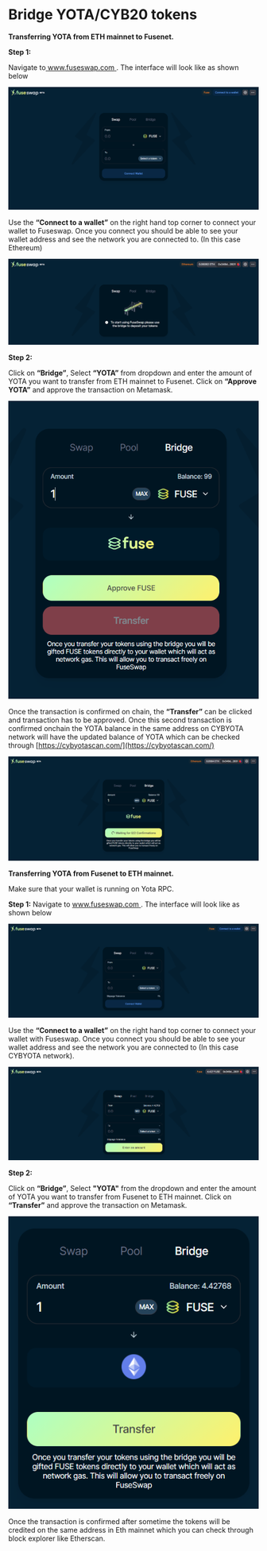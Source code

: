 # Bridge YOTA/CYB20 tokens

**Transferring YOTA from ETH mainnet to Fusenet.**

**Step 1:**

Navigate to[ www.fuseswap.com ](https://fuseswap.com/). The interface will look like as shown below

![](../.gitbook/assets/0%20%286%29.png)

Use the **“Connect to a wallet”** on the right hand top corner to connect your wallet to Fuseswap. Once you connect you should be able to see your wallet address and see the network you are connected to. \(In this case Ethereum\)

![](../.gitbook/assets/1%20%289%29.png)

**Step 2:**

Click on **“Bridge”**, Select **“YOTA”** from dropdown and enter the amount of YOTA you want to transfer from ETH mainnet to Fusenet. Click on **“Approve YOTA”** and approve the transaction on Metamask.

![](../.gitbook/assets/2%20%289%29.png)

Once the transaction is confirmed on chain, the **“Transfer”** can be clicked and transaction has to be approved. Once this second transaction is confirmed onchain the YOTA balance in the same address on CYBYOTA network will have the updated balance of YOTA which can be checked through [https://cybyotascan.com/](https://cybyotascan.com/) 

![](../.gitbook/assets/3%20%288%29.png)

**Transferring YOTA from Fusenet to ETH mainnet.**

Make sure that your wallet is running on Yota RPC.

**Step 1:** Navigate to [www.fuseswap.com ](https://fuseswap.com/). The interface will look like as shown below

![](../.gitbook/assets/4%20%289%29.png)

Use the **“Connect to a wallet”** on the right hand top corner to connect your wallet with Fuseswap. Once you connect you should be able to see your wallet address and see the network you are connected to \(In this case CYBYOTA network\).

![](../.gitbook/assets/5%20%286%29.png)

**Step 2:**

Click on **“Bridge”**, Select **"YOTA"** from the dropdown and enter the amount of YOTA you want to transfer from Fusenet to ETH mainnet. Click on **“Transfer”** and approve the transaction on Metamask.

![](../.gitbook/assets/6%20%287%29.png)

Once the transaction is confirmed after sometime the tokens will be credited on the same address in Eth mainnet which you can check through block explorer like Etherscan.

